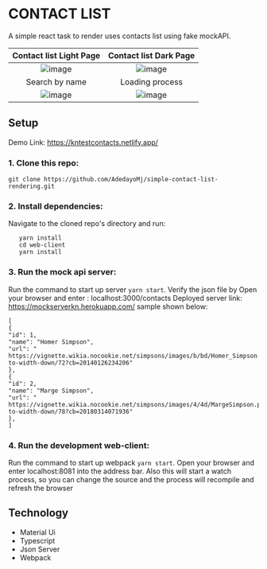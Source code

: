 # CONTACT LIST
A simple react task to render uses contacts list using fake mockAPI.

|                                                 Contact list Light Page                                                    |                                                 Contact list Dark Page                                                |
| :-------------------------------------------------------------------------------------------------------------: | :-------------------------------------------------------------------------------------------------------------: |
| ![image](https://user-images.githubusercontent.com/53113836/143238465-a8135833-1d14-43a0-bae5-63b9f98a80ce.png) |![image](https://user-images.githubusercontent.com/53113836/143238555-6dc10be8-a8b9-4b9a-a88c-efc6ca8ff4f7.png) |
|                                                  Search by name                                                  |                                                  Loading process                                                    |
| ![image](https://user-images.githubusercontent.com/53113836/143243178-5f7b9f82-1916-4d00-b34e-d83fc35cc194.png) | ![image](https://user-images.githubusercontent.com/53113836/143379759-b145e90e-357a-4fa7-bece-611aec51826a.png) |



## Setup
Demo Link: https://kntestcontacts.netlify.app/

### 1. Clone this repo:
```git clone https://github.com/AdedayoMj/simple-contact-list-rendering.git```

### 2. Install dependencies:

Navigate to the cloned repo's directory and run:
```cd mockAPI 
   yarn install
   cd web-client
   yarn install
```

### 3. Run the mock api server:
Run the command to start up server 
```yarn start```.
Verify the json file by Open your browser and enter : localhost:3000/contacts
Deployed server link: https://mockserverkn.herokuapp.com/
sample shown below:

```
[
{
"id": 1,
"name": "Homer Simpson",
"url": " https://vignette.wikia.nocookie.net/simpsons/images/b/bd/Homer_Simpson.png/revision/latest/scale-to-width-down/72?cb=20140126234206"
},
{
"id": 2,
"name": "Marge Simpson",
"url": " https://vignette.wikia.nocookie.net/simpsons/images/4/4d/MargeSimpson.png/revision/latest/scale-to-width-down/78?cb=20180314071936"
},
]
```
### 4. Run the development web-client:
Run the command to start up webpack 
```yarn start```.
Open your browser and enter localhost:8081 into the address bar.
Also this will start a watch process, so you can change the source and the process will recompile and refresh the browser



## Technology
- Material Ui
- Typescript
- Json Server
- Webpack
